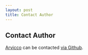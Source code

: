 ```yaml
---
layout: post
title: Contact Author
---
```


## Contact Author

[Arvicco](http://github.com/arvicco)
can be contacted [via Github](https://github.com/inbox/new/arvicco).